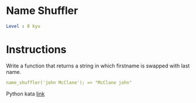 # Name Shuffler

```yaml
Level : 8 kyu
```

# Instructions

Write a function that returns a string in which firstname is swapped with last name.

```yaml
name_shuffler('john McClane'); => "McClane john"
```

Python kata [link](https://www.codewars.com/kata/559ac78160f0be07c200005a/train/python)